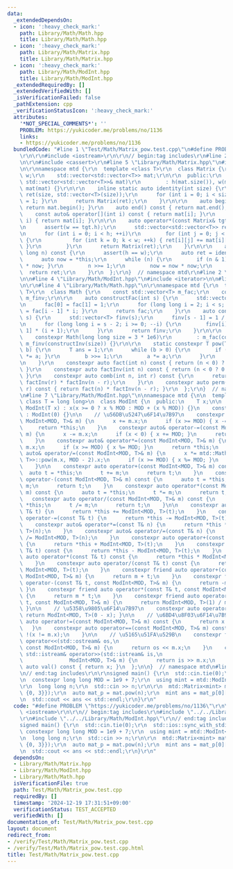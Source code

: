 ```yaml
---
data:
  _extendedDependsOn:
  - icon: ':heavy_check_mark:'
    path: Library/Math/Math.hpp
    title: Library/Math/Math.hpp
  - icon: ':heavy_check_mark:'
    path: Library/Math/Matrix.hpp
    title: Library/Math/Matrix.hpp
  - icon: ':heavy_check_mark:'
    path: Library/Math/ModInt.hpp
    title: Library/Math/ModInt.hpp
  _extendedRequiredBy: []
  _extendedVerifiedWith: []
  _isVerificationFailed: false
  _pathExtension: cpp
  _verificationStatusIcon: ':heavy_check_mark:'
  attributes:
    '*NOT_SPECIAL_COMMENTS*': ''
    PROBLEM: https://yukicoder.me/problems/no/1136
    links:
    - https://yukicoder.me/problems/no/1136
  bundledCode: "#line 1 \"Test/Math/Matrix_pow.test.cpp\"\n#define PROBLEM \"https://yukicoder.me/problems/no/1136\"\
    \r\n\r\n#include <iostream>\r\n\r\n// begin:tag includes\r\n#line 2 \"Library/Math/Matrix.hpp\"\
    \n\r\n#include <cassert>\r\n#line 5 \"Library/Math/Matrix.hpp\"\n#include <vector>\r\
    \n\r\nnamespace mtd {\r\n  template <class T>\r\n  class Matrix {\r\n    int h,\
    \ w;\r\n    std::vector<std::vector<T>> mat;\r\n\r\n  public:\r\n    Matrix(const\
    \ std::vector<std::vector<T>>& mat)\r\n        : h(mat.size()), w(mat[0].size()),\
    \ mat(mat) {}\r\n\r\n    inline static auto identity(int size) {\r\n      std::vector<std::vector<T>>\
    \ ret(size, std::vector<T>(size));\r\n      for (int i = 0; i < size; ++i) { ret[i][i]\
    \ = 1; }\r\n      return Matrix(ret);\r\n    }\r\n\r\n    auto begin() const {\
    \ return mat.begin(); }\r\n    auto end() const { return mat.end(); }\r\n\r\n\
    \    const auto& operator[](int i) const { return mat[i]; }\r\n    auto& operator[](int\
    \ i) { return mat[i]; }\r\n\r\n    auto operator*(const Matrix& tgt) const {\r\
    \n      assert(w == tgt.h);\r\n      std::vector<std::vector<T>> ret(h, std::vector<T>(tgt.w));\r\
    \n      for (int i = 0; i < h; ++i)\r\n        for (int j = 0; j < tgt.w; ++j)\
    \ {\r\n          for (int k = 0; k < w; ++k) { ret[i][j] += mat[i][k] * tgt[k][j];\
    \ }\r\n        }\r\n      return Matrix(ret);\r\n    }\r\n\r\n    auto pow(long\
    \ long n) const {\r\n      assert(h == w);\r\n      auto ret = identity(h);\r\n\
    \      auto now = *this;\r\n      while (n) {\r\n        if (n & 1) { ret = ret\
    \ * now; }\r\n        n >>= 1;\r\n        now = now * now;\r\n      }\r\n    \
    \  return ret;\r\n    }\r\n  };\r\n}  // namespace mtd\r\n#line 2 \"Library/Math/ModInt.hpp\"\
    \n\n#line 4 \"Library/Math/ModInt.hpp\"\n#include <iterator>\n\n#line 2 \"Library/Math/Math.hpp\"\
    \n\r\n#line 4 \"Library/Math/Math.hpp\"\n\r\nnamespace mtd {\r\n  template <class\
    \ T>\r\n  class Math {\r\n    const std::vector<T> m_fac;\r\n    const std::vector<T>\
    \ m_finv;\r\n\r\n    auto constructFac(int s) {\r\n      std::vector<T> fac(s);\r\
    \n      fac[0] = fac[1] = 1;\r\n      for (long long i = 2; i < s; ++i) { fac[i]\
    \ = fac[i - 1] * i; }\r\n      return fac;\r\n    }\r\n    auto constructInv(int\
    \ s) {\r\n      std::vector<T> finv(s);\r\n      finv[s - 1] = 1 / m_fac[s - 1];\r\
    \n      for (long long i = s - 2; i >= 0; --i) {\r\n        finv[i] = finv[i +\
    \ 1] * (i + 1);\r\n      }\r\n      return finv;\r\n    }\r\n\r\n  public:\r\n\
    \    constexpr Math(long long size = 3 * 1e6)\r\n        : m_fac(constructFac(size)),\
    \ m_finv(constructInv(size)) {}\r\n\r\n    static constexpr T pow(T a, long long\
    \ b) {\r\n      T ans = 1;\r\n      while (b > 0) {\r\n        if (b & 1) { ans\
    \ *= a; }\r\n        b >>= 1;\r\n        a *= a;\r\n      }\r\n      return ans;\r\
    \n    }\r\n    constexpr auto fact(int n) const { return (n < 0) ? 0 : m_fac[n];\
    \ }\r\n    constexpr auto factInv(int n) const { return (n < 0 ? 0 : m_finv[n]);\
    \ }\r\n    constexpr auto comb(int n, int r) const {\r\n      return fact(n) *\
    \ factInv(r) * factInv(n - r);\r\n    }\r\n    constexpr auto perm(int n, int\
    \ r) const { return fact(n) * factInv(n - r); }\r\n  };\r\n}  // namespace mtd\r\
    \n#line 7 \"Library/Math/ModInt.hpp\"\n\nnamespace mtd {\n\n  template <int MOD,\
    \ class T = long long>\n  class ModInt {\n  public:\n    T x;\n\n    constexpr\
    \ ModInt(T x) : x(x >= 0 ? x % MOD : MOD + (x % MOD)) {}\n    constexpr ModInt()\
    \ : ModInt(0) {}\n\n    // \u56DB\u5247\u6F14\u7B97\n    constexpr auto& operator+=(const\
    \ ModInt<MOD, T>& m) {\n      x += m.x;\n      if (x >= MOD) { x -= MOD; }\n \
    \     return *this;\n    }\n    constexpr auto& operator-=(const ModInt<MOD, T>&\
    \ m) {\n      x -= m.x;\n      if (x < 0) { x += MOD; }\n      return *this;\n\
    \    }\n    constexpr auto& operator*=(const ModInt<MOD, T>& m) {\n      x *=\
    \ m.x;\n      if (x >= MOD) { x %= MOD; }\n      return *this;\n    }\n    constexpr\
    \ auto& operator/=(const ModInt<MOD, T>& m) {\n      x *= mtd::Math<ModInt<MOD,\
    \ T>>::pow(m.x, MOD - 2).x;\n      if (x >= MOD) { x %= MOD; }\n      return *this;\n\
    \    }\n\n    constexpr auto operator+(const ModInt<MOD, T>& m) const {\n    \
    \  auto t = *this;\n      t += m;\n      return t;\n    }\n    constexpr auto\
    \ operator-(const ModInt<MOD, T>& m) const {\n      auto t = *this;\n      t -=\
    \ m;\n      return t;\n    }\n    constexpr auto operator*(const ModInt<MOD, T>&\
    \ m) const {\n      auto t = *this;\n      t *= m;\n      return t;\n    }\n \
    \   constexpr auto operator/(const ModInt<MOD, T>& m) const {\n      auto t =\
    \ *this;\n      t /= m;\n      return t;\n    }\n\n    constexpr auto& operator+=(const\
    \ T& t) {\n      return *this += ModInt<MOD, T>(t);\n    }\n    constexpr auto&\
    \ operator-=(const T& t) {\n      return *this -= ModInt<MOD, T>(t);\n    }\n\
    \    constexpr auto& operator*=(const T& n) {\n      return *this *= ModInt<MOD,\
    \ T>(n);\n    }\n    constexpr auto& operator/=(const T& n) {\n      return *this\
    \ /= ModInt<MOD, T>(n);\n    }\n    constexpr auto operator+(const T& t) const\
    \ {\n      return *this + ModInt<MOD, T>(t);\n    }\n    constexpr auto operator-(const\
    \ T& t) const {\n      return *this - ModInt<MOD, T>(t);\n    }\n    constexpr\
    \ auto operator*(const T& t) const {\n      return *this * ModInt<MOD, T>(t);\n\
    \    }\n    constexpr auto operator/(const T& t) const {\n      return *this /\
    \ ModInt<MOD, T>(t);\n    }\n    constexpr friend auto operator+(const T& t, const\
    \ ModInt<MOD, T>& m) {\n      return m + t;\n    }\n    constexpr friend auto\
    \ operator-(const T& t, const ModInt<MOD, T>& m) {\n      return -m + t;\n   \
    \ }\n    constexpr friend auto operator*(const T& t, const ModInt<MOD, T>& m)\
    \ {\n      return m * t;\n    }\n    constexpr friend auto operator/(const T&\
    \ t, const ModInt<MOD, T>& m) {\n      return ModInt<MOD, T>(1) / m * t;\n   \
    \ }\n\n    // \u5358\u9805\u6F14\u7B97\n    constexpr auto operator-() const {\
    \ return ModInt<MOD, T>(0 - x); }\n\n    // \u6BD4\u8F03\u6F14\u7B97\n    constexpr\
    \ auto operator!=(const ModInt<MOD, T>& m) const {\n      return x != m.x;\n \
    \   }\n    constexpr auto operator==(const ModInt<MOD, T>& m) const {\n      return\
    \ !(x != m.x);\n    }\n\n    // \u5165\u51FA\u529B\n    constexpr friend std::ostream&\
    \ operator<<(std::ostream& os,\n                                             \
    \ const ModInt<MOD, T>& m) {\n      return os << m.x;\n    }\n    constexpr friend\
    \ std::istream& operator>>(std::istream& is,\n                               \
    \               ModInt<MOD, T>& m) {\n      return is >> m.x;\n    }\n\n    constexpr\
    \ auto val() const { return x; }\n  };\n\n}  // namespace mtd\n#line 8 \"Test/Math/Matrix_pow.test.cpp\"\
    \n// end:tag includes\r\n\r\nsigned main() {\r\n  std::cin.tie(0);\r\n  std::ios::sync_with_stdio(0);\r\
    \n  constexpr long long MOD = 1e9 + 7;\r\n  using mint = mtd::ModInt<MOD>;\r\n\
    \r\n  long long n;\r\n  std::cin >> n;\r\n\r\n  mtd::Matrix<mint> mat({{-1, 1},\
    \ {0, 3}});\r\n  auto mat_p = mat.pow(n);\r\n  mint ans = mat_p[0][0] + mat_p[0][1];\r\
    \n  std::cout << ans << std::endl;\r\n}\r\n"
  code: "#define PROBLEM \"https://yukicoder.me/problems/no/1136\"\r\n\r\n#include\
    \ <iostream>\r\n\r\n// begin:tag includes\r\n#include \"../../Library/Math/Matrix.hpp\"\
    \r\n#include \"../../Library/Math/ModInt.hpp\"\r\n// end:tag includes\r\n\r\n\
    signed main() {\r\n  std::cin.tie(0);\r\n  std::ios::sync_with_stdio(0);\r\n \
    \ constexpr long long MOD = 1e9 + 7;\r\n  using mint = mtd::ModInt<MOD>;\r\n\r\
    \n  long long n;\r\n  std::cin >> n;\r\n\r\n  mtd::Matrix<mint> mat({{-1, 1},\
    \ {0, 3}});\r\n  auto mat_p = mat.pow(n);\r\n  mint ans = mat_p[0][0] + mat_p[0][1];\r\
    \n  std::cout << ans << std::endl;\r\n}\r\n"
  dependsOn:
  - Library/Math/Matrix.hpp
  - Library/Math/ModInt.hpp
  - Library/Math/Math.hpp
  isVerificationFile: true
  path: Test/Math/Matrix_pow.test.cpp
  requiredBy: []
  timestamp: '2024-12-19 17:31:51+09:00'
  verificationStatus: TEST_ACCEPTED
  verifiedWith: []
documentation_of: Test/Math/Matrix_pow.test.cpp
layout: document
redirect_from:
- /verify/Test/Math/Matrix_pow.test.cpp
- /verify/Test/Math/Matrix_pow.test.cpp.html
title: Test/Math/Matrix_pow.test.cpp
---
```

